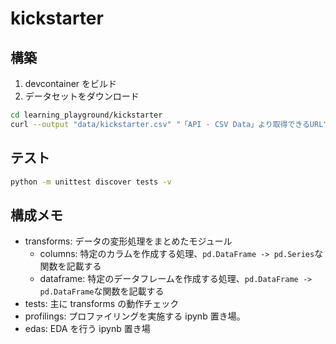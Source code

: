 # kickstarter

## 構築

1. devcontainer をビルド
2. データセットをダウンロード

```sh
cd learning_playground/kickstarter
curl --output "data/kickstarter.csv" "「API - CSV Data」より取得できるURL"
```

## テスト

```sh
python -m unittest discover tests -v
```

## 構成メモ

- transforms: データの変形処理をまとめたモジュール
  - columns: 特定のカラムを作成する処理、`pd.DataFrame -> pd.Series`な関数を記載する
  - dataframe: 特定のデータフレームを作成する処理、`pd.DataFrame -> pd.DataFrame`な関数を記載する
- tests: 主に transforms の動作チェック
- profilings: プロファイリングを実施する ipynb 置き場。
- edas: EDA を行う ipynb 置き場
